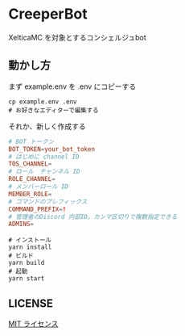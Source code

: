 # CreeperBot

XelticaMC を対象とするコンシェルジュbot

## 動かし方

まず example.env を .env にコピーする

```shell
cp example.env .env
# お好きなエディターで編集する
```

それか、新しく作成する

```conf
# BOT トークン
BOT_TOKEN=your_bot_token
# はじめに channel ID
TOS_CHANNEL=
# ロール　チャンネル ID
ROLE_CHANNEL=
# メンバーロール ID
MEMBER_ROLE=
# コマンドのプレフィックス
COMMAND_PREFIX=!
# 管理者のDiscord 内部ID。カンマ区切りで複数指定できる
ADMINS=
```

```shell
# インストール
yarn install
# ビルド
yarn build
# 起動
yarn start
```

## LICENSE

[MIT ライセンス](LICENSE)